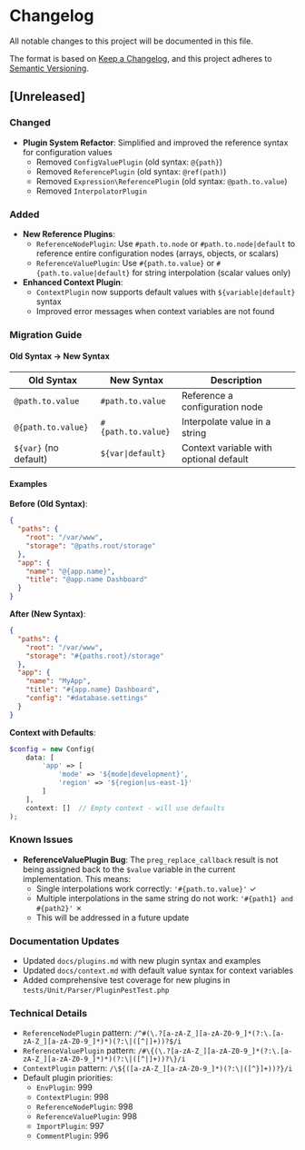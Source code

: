 # Changelog

All notable changes to this project will be documented in this file.

The format is based on [Keep a Changelog](https://keepachangelog.com/en/1.0.0/),
and this project adheres to [Semantic Versioning](https://semver.org/spec/v2.0.0.html).

## [Unreleased]

### Changed
- **Plugin System Refactor**: Simplified and improved the reference syntax for configuration values
  - Removed `ConfigValuePlugin` (old syntax: `@{path}`)
  - Removed `ReferencePlugin` (old syntax: `@ref(path)`)
  - Removed `Expression\ReferencePlugin` (old syntax: `@path.to.value`)
  - Removed `InterpolatorPlugin`

### Added
- **New Reference Plugins**:
  - `ReferenceNodePlugin`: Use `#path.to.node` or `#path.to.node|default` to reference entire configuration nodes (arrays, objects, or scalars)
  - `ReferenceValuePlugin`: Use `#{path.to.value}` or `#{path.to.value|default}` for string interpolation (scalar values only)
- **Enhanced Context Plugin**:
  - `ContextPlugin` now supports default values with `${variable|default}` syntax
  - Improved error messages when context variables are not found

### Migration Guide

#### Old Syntax → New Syntax

| Old Syntax | New Syntax | Description |
|------------|------------|-------------|
| `@path.to.value` | `#path.to.value` | Reference a configuration node |
| `@{path.to.value}` | `#{path.to.value}` | Interpolate value in a string |
| `${var}` (no default) | `${var\|default}` | Context variable with optional default |

#### Examples

**Before (Old Syntax)**:
```json
{
  "paths": {
    "root": "/var/www",
    "storage": "@paths.root/storage"
  },
  "app": {
    "name": "@{app.name}",
    "title": "@app.name Dashboard"
  }
}
```

**After (New Syntax)**:
```json
{
  "paths": {
    "root": "/var/www",
    "storage": "#{paths.root}/storage"
  },
  "app": {
    "name": "MyApp",
    "title": "#{app.name} Dashboard",
    "config": "#database.settings"
  }
}
```

**Context with Defaults**:
```php
$config = new Config(
    data: [
        'app' => [
            'mode' => '${mode|development}',
            'region' => '${region|us-east-1}'
        ]
    ],
    context: []  // Empty context - will use defaults
);
```

### Known Issues

- **ReferenceValuePlugin Bug**: The `preg_replace_callback` result is not being assigned back to the `$value` variable in the current implementation. This means:
  - Single interpolations work correctly: `'#{path.to.value}'` ✓
  - Multiple interpolations in the same string do not work: `'#{path1} and #{path2}'` ✗
  - This will be addressed in a future update

### Documentation Updates

- Updated `docs/plugins.md` with new plugin syntax and examples
- Updated `docs/context.md` with default value syntax for context variables
- Added comprehensive test coverage for new plugins in `tests/Unit/Parser/PluginPestTest.php`

### Technical Details

- `ReferenceNodePlugin` pattern: `/^#(\.?[a-zA-Z_][a-zA-Z0-9_]*(?:\.[a-zA-Z_][a-zA-Z0-9_]*)*)(?:\|([^|]+))?$/i`
- `ReferenceValuePlugin` pattern: `/#\{(\.?[a-zA-Z_][a-zA-Z0-9_]*(?:\.[a-zA-Z_][a-zA-Z0-9_]*)*)(?:\|([^|]+))?\}/i`
- `ContextPlugin` pattern: `/\${([a-zA-Z_][a-zA-Z0-9_]*)(?:\|([^}]+))?}/i`
- Default plugin priorities:
  - `EnvPlugin`: 999
  - `ContextPlugin`: 998
  - `ReferenceNodePlugin`: 998
  - `ReferenceValuePlugin`: 998
  - `ImportPlugin`: 997
  - `CommentPlugin`: 996
